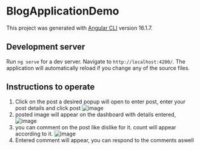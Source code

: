 # BlogApplicationDemo

This project was generated with [Angular CLI](https://github.com/angular/angular-cli) version 16.1.7.

## Development server

Run `ng serve` for a dev server. Navigate to `http://localhost:4200/`. The application will automatically reload if you change any of the source files.

## Instructions to operate

1. Click on the post a desired popup will open to enter post, enter your post details and click post
![image](https://github.com/Sasikumar-99/Blog-post/assets/61314523/d36cf6d1-f47c-4b76-9566-681b7cecd7d6)
2. posted image will appear on the dashboard with details entered,
![image](https://github.com/Sasikumar-99/Blog-post/assets/61314523/3d3f54ad-64b7-4402-825c-397ab6c422d6)
3. you can comment on the post like dislike for it. count will appear according to it.
![image](https://github.com/Sasikumar-99/Blog-post/assets/61314523/8b8bfcb6-6d97-4754-9863-03e8e5785bff)
4. Entered comment will appear, you can respond to the comments aswell
